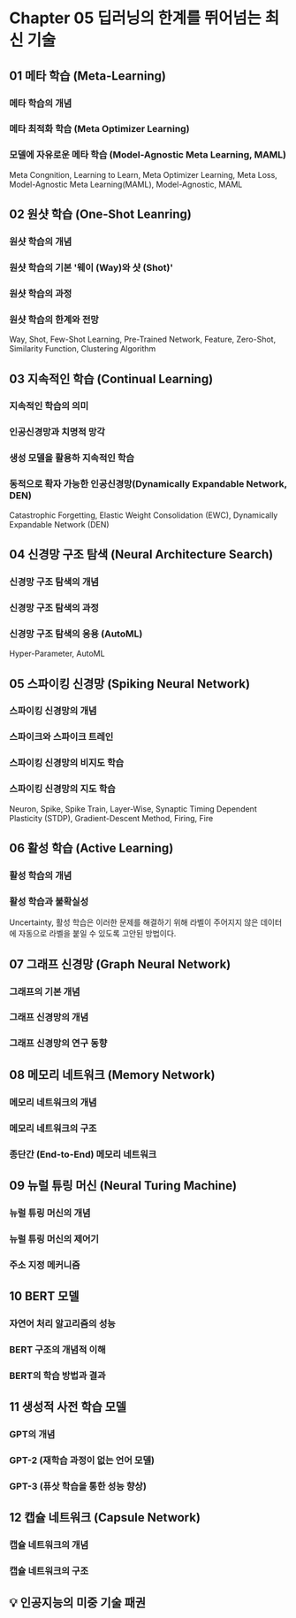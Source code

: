 # Chapter 05 딥러닝의 한계를 뛰어넘는 최신 기술
## 01 메타 학습 (Meta-Learning)
### 메타 학습의 개념

### 메타 최적화 학습 (Meta Optimizer Learning)

### 모델에 자유로운 메타 학습 (Model-Agnostic Meta Learning, MAML)
Meta Congnition, Learning to Learn, Meta Optimizer Learning, Meta Loss, Model-Agnostic Meta Learning(MAML), Model-Agnostic, MAML

## 02 원샷 학습 (One-Shot Leanring)
### 원샷 학습의 개념

### 원샷 학습의 기본 '웨이 (Way)와 샷 (Shot)'

### 원샷 학습의 과정

### 원샷 학습의 한계와 전망
Way, Shot, Few-Shot Learning, Pre-Trained Network, Feature, Zero-Shot, Similarity Function, Clustering Algorithm

## 03 지속적인 학습 (Continual Learning)
### 지속적인 학습의 의미

### 인공신경망과 치명적 망각

### 생성 모델을 활용하 지속적인 학습

### 동적으로 확자 가능한 인공신경망(Dynamically Expandable Network, DEN)
Catastrophic Forgetting, Elastic Weight Consolidation (EWC), Dynamically Expandable Network (DEN)

## 04 신경망 구조 탐색 (Neural Architecture Search)
### 신경망 구조 탐색의 개념

### 신경망 구조 탐색의 과정

### 신경망 구조 탐색의 응용 (AutoML)
Hyper-Parameter, AutoML

## 05 스파이킹 신경망 (Spiking Neural Network)
### 스파이킹 신경망의 개념

### 스파이크와 스파이크 트레인

### 스파이킹 신경망의 비지도 학습

### 스파이킹 신경망의 지도 학습
Neuron, Spike, Spike Train, Layer-Wise, Synaptic Timing Dependent Plasticity (STDP), Gradient-Descent Method, Firing, Fire

## 06 활성 학습 (Active Learning)
### 활성 학습의 개념

### 활성 학습과 불확실성
Uncertainty, 활성 학습은 이러한 문제를 해결하기 위해 라벨이 주어지지 않은 데이터에 자동으로 라벨을 붙일 수 있도록 고안된 방법이다.

## 07 그래프 신경망 (Graph Neural Network)
### 그래프의 기본 개념

### 그래프 신경망의 개념

### 그래프 신경망의 연구 동향

## 08 메모리 네트워크 (Memory Network)
### 메모리 네트워크의 개념

### 메모리 네트워크의 구조

### 종단간 (End-to-End) 메모리 네트워크

## 09 뉴럴 튜링 머신 (Neural Turing Machine)
### 뉴럴 튜링 머신의 개념

### 뉴럴 튜링 머신의 제어기

### 주소 지정 메커니즘

## 10 BERT 모델
### 자연어 처리 알고리즘의 성능

### BERT 구조의 개념적 이해

### BERT의 학습 방법과 결과

## 11 생성적 사전 학습 모델
### GPT의 개념

### GPT-2 (재학습 과정이 없는 언어 모델)

### GPT-3 (퓨삿 학습을 통한 성능 향상)

## 12 캡슐 네트워크 (Capsule Network)
### 캡슐 네트워크의 개념

### 캡슐 네트워크의 구조

## :bulb: 인공지능의 미중 기술 패권
